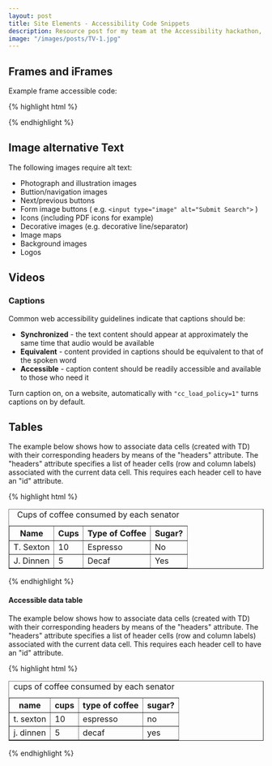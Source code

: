 ```yaml
---
layout: post
title: Site Elements - Accessibility Code Snippets
description: Resource post for my team at the Accessibility hackathon, 18th and 19th March
image: "/images/posts/TV-1.jpg"
---
```


## Frames and iFrames

Example frame accessible code:

{% highlight html %}
<!DOCTYPE HTML PUBLIC "-//W3C//DTD HTML 4.01 Frameset//EN" "http://www.w3.org/TR/html4/frameset.dtd">
  <head>
  <title>A page that contains frames</title>
  </head>
  <frameset cols="15%, 85%">
    <frame src="menu.html" title="Navigation menu" name="menu">
    <frame src="content1.html" title="Main content" name="content">
    <noframes>
      <p>This frameset document contains:</p>
      <ul>
        <li><a href="menu.html">Page navigation</a></li>
        <li><a href="content1.html">Main content</a></li>
      </ul>
    </noframes>
  </frameset>
</html>

{% endhighlight %}

## Image alternative Text

The following images require alt text:

<ul>
  <li>Photograph and illustration images</li>
  <li>Buttion/navigation images</li>
  <li>Next/previous buttons</li>
  <li>Form image buttons ( e.g. <code>&lt;input type="image" alt="Submit Search"></code> )</li>
  <li>Icons (including PDF icons for example)</li>
  <li>Decorative images (e.g. decorative line/separator)</li>
  <li>Image maps</li>
  <li>Background images</li>
  <li>Logos</li>
</ul>

## Videos

### Captions

Common web accessibility guidelines indicate that captions should be:

<ul>
  <li><b>Synchronized</b> - the text content should appear at approximately the same time that audio would be available</li>
  <li><b>Equivalent</b> - content provided in captions should be equivalent to that of the spoken word</li>
  <li><b>Accessible</b> - caption content should be readily accessible and available to those who need it</li>
</ul>

Turn caption on, on a website, automatically with <code>"cc_load_policy=1"</code> turns captions on by default.

## Tables

The example below shows how to associate data cells (created with TD) with their corresponding headers by means of the "headers" attribute. The "headers" attribute specifies a list of header cells (row and column labels) associated with the current data cell. This requires each header cell to have an "id" attribute.

{% highlight html %}
<table border="1" 
       summary="This table charts the number of
               cups of coffee consumed by each senator,  
               the type of coffee (decaf or regular),
               and whether taken with sugar.">
 <caption>Cups of coffee consumed by each senator</caption>
 <tr>   
     <th id="header1">Name</th>
     <th id="header2">Cups</th>     
     <th id="header3" abbr="Type">Type of  Coffee</th>   
     <th id="header4">Sugar?</th>
  </tr>
  <tr>  
    <td headers="header1">T. Sexton</td>  
    <td headers="header2">10</td>
    <td headers="header3">Espresso</td>
    <td headers="header4">No</td>
  </tr> 
  <tr>  
    <td headers="header1">J. Dinnen</td> 
    <td headers="header2">5</td>
    <td headers="header3">Decaf</td>
    <td headers="header4">Yes</td>
  </tr>
</table>

{% endhighlight %}

#### Accessible data table

The example below shows how to associate data cells (created with TD) with their corresponding headers by means of the "headers" attribute. The "headers" attribute specifies a list of header cells (row and column labels) associated with the current data cell. This requires each header cell to have an "id" attribute.

{% highlight html %}
<table border="1" 
       summary="this table charts the number of
                   cups of coffee consumed by each senator,  
                   the type of coffee (decaf or regular),
                   and whether taken with sugar.">
   <caption>cups of coffee consumed by each senator</caption>
   <tr>   
      <th id="header1">name</th>
      <th id="header2">cups</th>     
      <th id="header3" abbr="type">type of  coffee</th>   
      <th id="header4">sugar?</th>
   </tr>
   <tr>  
      <td headers="header1">t. sexton</td>  
      <td headers="header2">10</td>
      <td headers="header3">espresso</td>
      <td headers="header4">no</td> 
   </tr> 
   <tr>  
      <td headers="header1">j. dinnen</td> 
      <td headers="header2">5</td>
      <td headers="header3">decaf</td>
      <td headers="header4">yes</td>
   </tr>
</table>
{% endhighlight %}
